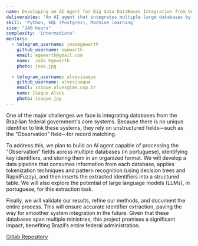 ```yaml
---
name: Developing an AI Agent for Big data DataBases Integration from Unstructured Fields
deliverables: 'An AI agent that integrates multiple large databases by leveraging the "observation" field, fully connected to a robust data pipeline for seamless data processing and analysis.'
skill: 'Python, SQL (Postgres), Machine learning'
size: "240 hours"
complexity: 'intermediate'
mentors: 
  - telegram_username: joaoegewarth   
    github_username: egewarth  
    email: egewarth@gmail.com 
    name:  João Egewarth
    photo: joao.jpg

  - telegram_username: alvesisaque
    github_username: alvesisaque
    email: isaque.alves@ime.usp.br
    name: Isaque Alves
    photo: isaque.jpg
---
```

One of the major challenges we face is integrating databases from the Brazilian federal government's core systems. Because there is no unique identifier to link these systems, they rely on unstructured fields—such as the “Observation” field—for record matching.

To address this, we plan to build an AI agent capable of processing the “Observation” fields across multiple databases (in portuguese), identifying key identifiers, and storing them in an organized format. We will develop a data pipeline that consumes information from each database, applies tokenization techniques and pattern recognition (using decision trees and RapidFuzzy), and then inserts the extracted identifiers into a structured table. We will also explore the potential of large language models (LLMs), in portuguese,  for this extraction task.

Finally, we will validate our results, refine our methods, and document the entire process. This will ensure accurate identifier extraction, paving the way for smoother system integration in the future. Given that these databases span multiple ministries, this project promises a significant impact, benefiting Brazil’s entire federal administration.

<a href="https://gitlab.com/lappis-unb/gest-odadosipea/app-lappis-ipea">Gitlab Repository</a>
